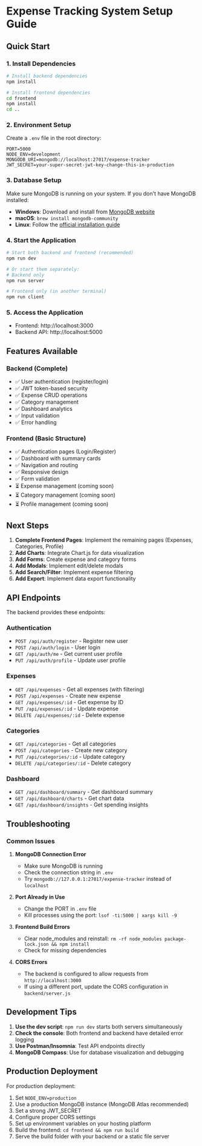 # Expense Tracking System Setup Guide

## Quick Start

### 1. Install Dependencies

```bash
# Install backend dependencies
npm install

# Install frontend dependencies
cd frontend
npm install
cd ..
```

### 2. Environment Setup

Create a `.env` file in the root directory:

```env
PORT=5000
NODE_ENV=development
MONGODB_URI=mongodb://localhost:27017/expense-tracker
JWT_SECRET=your-super-secret-jwt-key-change-this-in-production
```

### 3. Database Setup

Make sure MongoDB is running on your system. If you don't have MongoDB installed:

- **Windows**: Download and install from [MongoDB website](https://www.mongodb.com/try/download/community)
- **macOS**: `brew install mongodb-community`
- **Linux**: Follow the [official installation guide](https://docs.mongodb.com/manual/installation/)

### 4. Start the Application

```bash
# Start both backend and frontend (recommended)
npm run dev

# Or start them separately:
# Backend only
npm run server

# Frontend only (in another terminal)
npm run client
```

### 5. Access the Application

- Frontend: http://localhost:3000
- Backend API: http://localhost:5000

## Features Available

### Backend (Complete)
- ✅ User authentication (register/login)
- ✅ JWT token-based security
- ✅ Expense CRUD operations
- ✅ Category management
- ✅ Dashboard analytics
- ✅ Input validation
- ✅ Error handling

### Frontend (Basic Structure)
- ✅ Authentication pages (Login/Register)
- ✅ Dashboard with summary cards
- ✅ Navigation and routing
- ✅ Responsive design
- ✅ Form validation
- ⏳ Expense management (coming soon)
- ⏳ Category management (coming soon)
- ⏳ Profile management (coming soon)

## Next Steps

1. **Complete Frontend Pages**: Implement the remaining pages (Expenses, Categories, Profile)
2. **Add Charts**: Integrate Chart.js for data visualization
3. **Add Forms**: Create expense and category forms
4. **Add Modals**: Implement edit/delete modals
5. **Add Search/Filter**: Implement expense filtering
6. **Add Export**: Implement data export functionality

## API Endpoints

The backend provides these endpoints:

### Authentication
- `POST /api/auth/register` - Register new user
- `POST /api/auth/login` - User login
- `GET /api/auth/me` - Get current user profile
- `PUT /api/auth/profile` - Update user profile

### Expenses
- `GET /api/expenses` - Get all expenses (with filtering)
- `POST /api/expenses` - Create new expense
- `GET /api/expenses/:id` - Get expense by ID
- `PUT /api/expenses/:id` - Update expense
- `DELETE /api/expenses/:id` - Delete expense

### Categories
- `GET /api/categories` - Get all categories
- `POST /api/categories` - Create new category
- `PUT /api/categories/:id` - Update category
- `DELETE /api/categories/:id` - Delete category

### Dashboard
- `GET /api/dashboard/summary` - Get dashboard summary
- `GET /api/dashboard/charts` - Get chart data
- `GET /api/dashboard/insights` - Get spending insights

## Troubleshooting

### Common Issues

1. **MongoDB Connection Error**
   - Make sure MongoDB is running
   - Check the connection string in `.env`
   - Try `mongodb://127.0.0.1:27017/expense-tracker` instead of `localhost`

2. **Port Already in Use**
   - Change the PORT in `.env` file
   - Kill processes using the port: `lsof -ti:5000 | xargs kill -9`

3. **Frontend Build Errors**
   - Clear node_modules and reinstall: `rm -rf node_modules package-lock.json && npm install`
   - Check for missing dependencies

4. **CORS Errors**
   - The backend is configured to allow requests from `http://localhost:3000`
   - If using a different port, update the CORS configuration in `backend/server.js`

## Development Tips

1. **Use the dev script**: `npm run dev` starts both servers simultaneously
2. **Check the console**: Both frontend and backend have detailed error logging
3. **Use Postman/Insomnia**: Test API endpoints directly
4. **MongoDB Compass**: Use for database visualization and debugging

## Production Deployment

For production deployment:

1. Set `NODE_ENV=production`
2. Use a production MongoDB instance (MongoDB Atlas recommended)
3. Set a strong JWT_SECRET
4. Configure proper CORS settings
5. Set up environment variables on your hosting platform
6. Build the frontend: `cd frontend && npm run build`
7. Serve the build folder with your backend or a static file server 